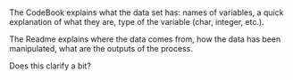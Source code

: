 #


The CodeBook explains what the data set has: names of variables, a quick explanation of what they are, type of the variable (char, integer, etc.).

The Readme explains where the data comes from, how the data has been manipulated, what are the outputs of the process.

Does this clarify a bit? 
